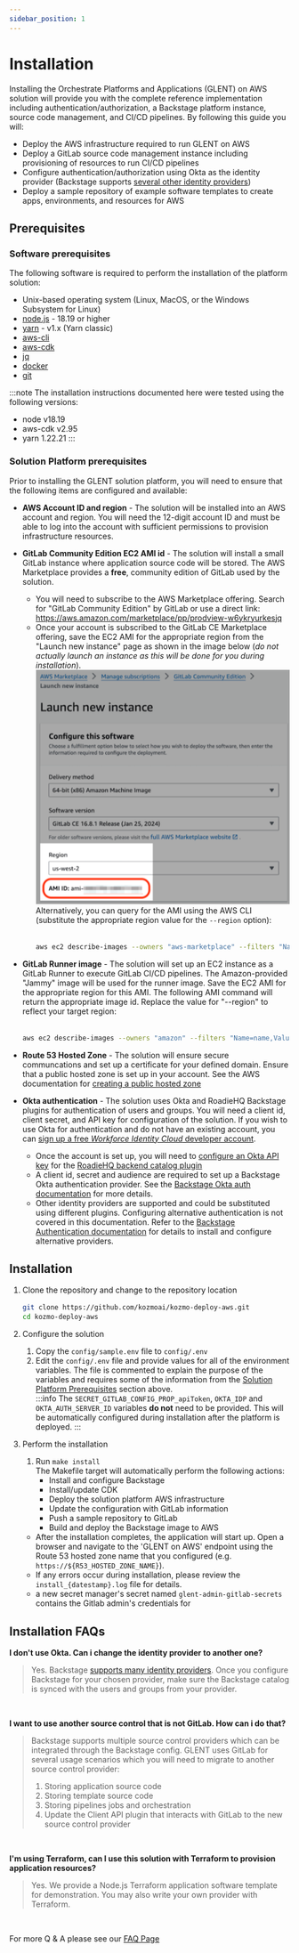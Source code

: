 ```yaml
---
sidebar_position: 1
---
```


# Installation

Installing the Orchestrate Platforms and Applications (GLENT) on AWS solution will provide you with the complete reference implementation including authentication/authorization, a Backstage platform instance, source code management, and CI/CD pipelines. By following this guide you will:

- Deploy the AWS infrastructure required to run GLENT on AWS
- Deploy a GitLab source code management instance including provisioning of resources to run CI/CD pipelines
- Configure authentication/authorization using Okta as the identity provider (Backstage supports [several other identity providers](https://backstage.io/docs/auth/))
- Deploy a sample repository of example software templates to create apps, environments, and resources for AWS

## Prerequisites

### Software prerequisites


The following software is required to perform the installation of the platform solution:
- Unix-based operating system (Linux, MacOS, or the Windows Subsystem for Linux)
- [node.js](https://nodejs.org/en/) - 18.19 or higher
- [yarn](https://classic.yarnpkg.com/en/docs/install) - v1.x (Yarn classic)
- [aws-cli](https://docs.aws.amazon.com/cli/latest/userguide/getting-started-install.html)
- [aws-cdk](https://docs.aws.amazon.com/cdk/v2/guide/getting_started.html#getting_started_install)
- [jq](https://stedolan.github.io/jq/)
- [docker](https://www.docker.com/)
- [git](https://git-scm.com/book/en/v2/Getting-Started-Installing-Git)


:::note
The installation instructions documented here were tested using the following versions:
- node v18.19
- aws-cdk v2.95
- yarn 1.22.21
:::

### Solution Platform prerequisites

Prior to installing the GLENT solution platform, you will need to ensure that the following items are configured and available:

* **AWS Account ID and region** - The solution will be installed into an AWS account and region.  You will need the 12-digit account ID and must be able to log into the account with sufficient permissions to provision infrastructure resources.

* **GitLab Community Edition EC2 AMI id** - The solution will install a small GitLab instance where application source code will be stored.  The AWS Marketplace provides a **free**, community edition of GitLab used by the solution.  
  * You will need to subscribe to the AWS Marketplace offering.  Search for "GitLab Community Edition" by GitLab or use a direct link: https://aws.amazon.com/marketplace/pp/prodview-w6ykryurkesjq
  * Once your account is subscribed to the GitLab CE Marketplace offering, save the EC2 AMI for the appropriate region from the "Launch new instance" page as shown in the image below (_do not actually launch an instance as this will be done for you during installation_).  
  ![Marketplace GitLab EC2 AMI](/img/gitlab_marketplace.png)  <!-- <img src={require('/img/gitlab_marketplace.png').default} alt="Marketplace Gitlab EC2 AMI" width="60%" height="60%" /> -->  
  Alternatively, you can query for the AMI using the AWS CLI (substitute the appropriate region value for the `--region` option):
      ```sh

      aws ec2 describe-images --owners "aws-marketplace" --filters "Name=name,Values=*GitLab CE 16.8.1*" --query 'Images[].[ImageId]' --region <AWS_REGION> --output text
      ```

* **GitLab Runner image** - The solution will set up an EC2 instance as a GitLab Runner to execute GitLab CI/CD pipelines.  The Amazon-provided "Jammy" image will be used for the runner image.  Save the EC2 AMI for the appropriate region for this AMI.  The following AMI command will return the appropriate image id.  Replace the value for "--region" to reflect your target region:
   ```sh

   aws ec2 describe-images --owners "amazon" --filters "Name=name,Values=*ubuntu-jammy-22.04-amd64-server-20230208*" --query 'Images[].[ImageId]' --region <AWS_REGION> --output text
   ```

* **Route 53 Hosted Zone** - The solution will ensure secure communcations and set up a certificate for your defined domain.  Ensure that a public hosted zone is set up in your account.  See the AWS documentation for [creating a public hosted zone](https://docs.aws.amazon.com/Route53/latest/DeveloperGuide/CreatingHostedZone.html)

* **Okta authentication** - The solution uses Okta and RoadieHQ Backstage plugins for authentication of users and groups.  You will need a client id, client secret, and API key for configuration of the solution.  If you wish to use Okta for authentication and do not have an existing account, you can [sign up a free *Workforce Identity Cloud* developer account](https://developer.okta.com/signup/).  
  * Once the account is set up, you will need to [configure an Okta API key](https://developer.okta.com/docs/guides/create-an-api-token/main/) for the [RoadieHQ backend catalog plugin](https://www.npmjs.com/package/@roadiehq/catalog-backend-module-okta)
  * A client id, secret and audience  are required to set up a Backstage Okta authentication provider.  See the [Backstage Okta auth documentation](https://backstage.io/docs/auth/okta/provider) for more details.  
  * Other identity providers are supported and could be substituted using different plugins.  Configuring alternative authentication is not covered in this documentation.  Refer to the [Backstage Authentication documentation](https://backstage.io/docs/auth/) for details to install and configure alternative providers.

## Installation

1. Clone the repository and change to the repository location
   ```sh
   git clone https://github.com/kozmoai/kozmo-deploy-aws.git
   cd kozmo-deploy-aws
   ```

2. Configure the solution
   1. Copy the `config/sample.env` file to `config/.env`
   2. Edit the `config/.env` file and provide values for all of the environment variables.  The file is commented to explain the purpose of the variables and requires some of the information from the [Solution Platform Prerequisites](#solution-platform-prerequisites) section above.  
   :::info
   The `SECRET_GITLAB_CONFIG_PROP_apiToken`, `OKTA_IDP` and `OKTA_AUTH_SERVER_ID` variables **do not** need to be provided.  This will be automatically configured during installation after the platform is deployed.
   :::

3. Perform the installation
   1. Run `make install`  
   The Makefile target will automatically perform the following actions:
      * Install and configure Backstage
      * Install/update CDK
      * Deploy the solution platform AWS infrastructure
      * Update the configuration with GitLab information
      * Push a sample repository to GitLab
      * Build and deploy the Backstage image to AWS

   - After the installation completes, the application will start up.  Open a browser and navigate to the 'GLENT on AWS' endpoint using the Route 53 hosted zone name that you configured (e.g. `https://${R53_HOSTED_ZONE_NAME}`). 
   - If any errors occur during installation, please review the `install_{datestamp}.log` file for details.
   - a new secret manager's secret named `glent-admin-gitlab-secrets` contains the Gitlab admin's credentials for

  
   

## Installation FAQs

**I don't use Okta. Can i change the identity provider to another one?**  
> Yes.  Backstage [supports many identity providers](https://backstage.io/docs/auth/).  Once you configure Backstage for your chosen provider, make sure the Backstage catalog is synced with the users and groups from your provider.
<br/>

**I want to use another source control that is not GitLab. How can i do that?**  
> Backstage supports multiple source control providers which can be integrated through the Backstage config. GLENT uses GitLab for several usage scenarios which you will need to migrate to another source control provider:
> 
> 1. Storing application source code
> 2. Storing template source code
> 3. Storing pipelines jobs and orchestration
> 4. Update the Client API plugin that interacts with GitLab to the new source control provider
<br/>

**I'm using Terraform, can I use this solution with Terraform to provision application resources?**  
> Yes. We provide a Node.js Terraform application software template for demonstration.  You may also write your own provider with Terraform.
<br/>

For more Q & A please see our [FAQ Page](../faq.md)
